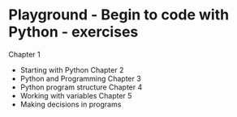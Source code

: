 # Playground - Begin to code with Python - exercises

Chapter 1
- Starting with Python
Chapter 2
- Python and Programming
Chapter 3
- Python program structure
Chapter 4
- Working with variables
Chapter 5
- Making decisions in programs
